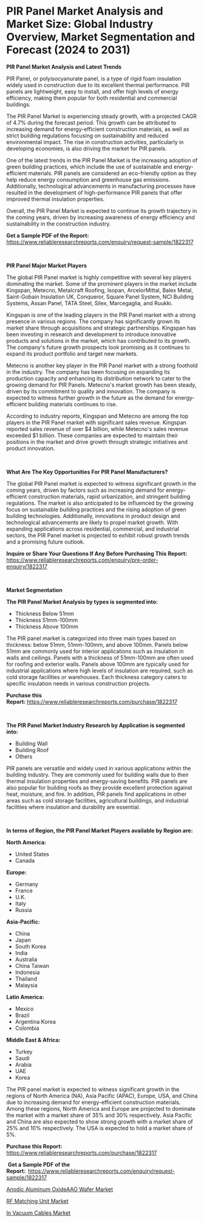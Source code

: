 <p><h1>PIR Panel Market Analysis and Market Size: Global Industry Overview, Market Segmentation and Forecast (2024 to 2031)</h1></p><p><strong>PIR Panel Market Analysis and Latest Trends</strong></p>
<p><p>PIR Panel, or polyisocyanurate panel, is a type of rigid foam insulation widely used in construction due to its excellent thermal performance. PIR panels are lightweight, easy to install, and offer high levels of energy efficiency, making them popular for both residential and commercial buildings.</p><p>The PIR Panel Market is experiencing steady growth, with a projected CAGR of 4.7% during the forecast period. This growth can be attributed to increasing demand for energy-efficient construction materials, as well as strict building regulations focusing on sustainability and reduced environmental impact. The rise in construction activities, particularly in developing economies, is also driving the market for PIR panels.</p><p>One of the latest trends in the PIR Panel Market is the increasing adoption of green building practices, which include the use of sustainable and energy-efficient materials. PIR panels are considered an eco-friendly option as they help reduce energy consumption and greenhouse gas emissions. Additionally, technological advancements in manufacturing processes have resulted in the development of high-performance PIR panels that offer improved thermal insulation properties.</p><p>Overall, the PIR Panel Market is expected to continue its growth trajectory in the coming years, driven by increasing awareness of energy efficiency and sustainability in the construction industry.</p></p>
<p><strong>Get a Sample PDF of the Report:&nbsp;</strong> <a href="https://www.reliableresearchreports.com/enquiry/request-sample/1822317">https://www.reliableresearchreports.com/enquiry/request-sample/1822317</a></p>
<p>&nbsp;</p>
<p><strong>PIR Panel Major Market Players</strong></p>
<p><p>The global PIR Panel market is highly competitive with several key players dominating the market. Some of the prominent players in the market include Kingspan, Metecno, Metalcraft Roofing, Isopan, ArcelorMittal, Balex Metal, Saint-Gobain Insulation UK, Conqueror, Square Panel System, NCI Building Systems, Assan Panel, TATA Steel, Silex, Marcegaglia, and Ruukki.</p><p>Kingspan is one of the leading players in the PIR Panel market with a strong presence in various regions. The company has significantly grown its market share through acquisitions and strategic partnerships. Kingspan has been investing in research and development to introduce innovative products and solutions in the market, which has contributed to its growth. The company's future growth prospects look promising as it continues to expand its product portfolio and target new markets.</p><p>Metecno is another key player in the PIR Panel market with a strong foothold in the industry. The company has been focusing on expanding its production capacity and enhancing its distribution network to cater to the growing demand for PIR Panels. Metecno's market growth has been steady, driven by its commitment to quality and innovation. The company is expected to witness further growth in the future as the demand for energy-efficient building materials continues to rise.</p><p>According to industry reports, Kingspan and Metecno are among the top players in the PIR Panel market with significant sales revenue. Kingspan reported sales revenue of over $4 billion, while Metecno's sales revenue exceeded $1 billion. These companies are expected to maintain their positions in the market and drive growth through strategic initiatives and product innovation.</p></p>
<p>&nbsp;</p>
<p><strong>What Are The Key Opportunities For PIR Panel Manufacturers?</strong></p>
<p><p>The global PIR Panel market is expected to witness significant growth in the coming years, driven by factors such as increasing demand for energy-efficient construction materials, rapid urbanization, and stringent building regulations. The market is also anticipated to be influenced by the growing focus on sustainable building practices and the rising adoption of green building technologies. Additionally, innovations in product design and technological advancements are likely to propel market growth. With expanding applications across residential, commercial, and industrial sectors, the PIR Panel market is projected to exhibit robust growth trends and a promising future outlook.</p></p>
<p><strong>Inquire or Share Your Questions If Any Before Purchasing This Report:</strong> <a href="https://www.reliableresearchreports.com/enquiry/pre-order-enquiry/1822317">https://www.reliableresearchreports.com/enquiry/pre-order-enquiry/1822317</a></p>
<p>&nbsp;</p>
<p><strong>Market Segmentation</strong></p>
<p><strong>The PIR Panel Market Analysis by types is segmented into:</strong></p>
<p><ul><li>Thickness Below 51mm</li><li>Thickness 51mm-100mm</li><li>Thickness Above 100mm</li></ul></p>
<p><p>The PIR panel market is categorized into three main types based on thickness: below 51mm, 51mm-100mm, and above 100mm. Panels below 51mm are commonly used for interior applications such as insulation in walls and ceilings. Panels with a thickness of 51mm-100mm are often used for roofing and exterior walls. Panels above 100mm are typically used for industrial applications where high levels of insulation are required, such as cold storage facilities or warehouses. Each thickness category caters to specific insulation needs in various construction projects.</p></p>
<p><strong>Purchase this Report:&nbsp;</strong><a href="https://www.reliableresearchreports.com/purchase/1822317">https://www.reliableresearchreports.com/purchase/1822317</a></p>
<p>&nbsp;</p>
<p><strong>The PIR Panel Market Industry Research by Application is segmented into:</strong></p>
<p><ul><li>Building Wall</li><li>Building Roof</li><li>Others</li></ul></p>
<p><p>PIR panels are versatile and widely used in various applications within the building industry. They are commonly used for building walls due to their thermal insulation properties and energy-saving benefits. PIR panels are also popular for building roofs as they provide excellent protection against heat, moisture, and fire. In addition, PIR panels find applications in other areas such as cold storage facilities, agricultural buildings, and industrial facilities where insulation and durability are essential.</p></p>
<p>&nbsp;</p>
<p><strong>In terms of Region, the PIR Panel Market Players available by Region are:</strong></p>
<p>
    <p> <strong> North America: </strong>
        <ul>
            <li>United States</li>
            <li>Canada</li>
        </ul>
        </p> 
    <p> <strong> Europe: </strong>
        <ul>
            <li>Germany</li>
            <li>France</li>
            <li>U.K.</li>
            <li>Italy</li>
            <li>Russia</li>
        </ul>
        </p> 
    <p> <strong> Asia-Pacific: </strong>
        <ul>
            <li>China</li>
            <li>Japan</li>
            <li>South Korea</li>
            <li>India</li>
            <li>Australia</li>
            <li>China Taiwan</li>
            <li>Indonesia</li>
            <li>Thailand</li>
            <li>Malaysia</li>
        </ul>
        </p> 
    <p> <strong> Latin America: </strong>
        <ul>
            <li>Mexico</li>
            <li>Brazil</li>
            <li>Argentina Korea</li>
            <li>Colombia</li>
        </ul>
        </p> 
    <p> <strong> Middle East & Africa: </strong>
        <ul>
            <li>Turkey</li>
            <li>Saudi</li>
            <li>Arabia</li>
            <li>UAE</li>
            <li>Korea</li>
        </ul>
    </p>
    </p>
<p><p>The PIR panel market is expected to witness significant growth in the regions of North America (NA), Asia Pacific (APAC), Europe, USA, and China due to increasing demand for energy-efficient construction materials. Among these regions, North America and Europe are projected to dominate the market with a market share of 35% and 30% respectively. Asia Pacific and China are also expected to show strong growth with a market share of 25% and 10% respectively. The USA is expected to hold a market share of 5%.</p></p>
<p><strong>Purchase this Report: </strong><a href="https://www.reliableresearchreports.com/purchase/1822317">https://www.reliableresearchreports.com/purchase/1822317</a></p>
<p>&nbsp;<strong>Get a Sample PDF of the Report:&nbsp;&nbsp;</strong><a href="https://www.reliableresearchreports.com/enquiry/request-sample/1822317">https://www.reliableresearchreports.com/enquiry/request-sample/1822317</a></p>
<p><strong></strong></p>
<p><p><a href="https://view.publitas.com/reportprime-1/anodic-aluminum-oxideaao-wafer-market-research-report-provides-critical-insights-that-can-help-shape-business-development-and-investment-strategies/">Anodic Aluminum OxideAAO Wafer Market</a></p><p><a href="https://view.publitas.com/reportprime-1/rf-matching-unit-market-offer-valuable-insights-into-market-size-market-share-market-trends-and-projections-spanning-from-2023-to-2030/">RF Matching Unit Market</a></p><p><a href="https://view.publitas.com/reportprime-1/in-vacuum-cables-market-offer-valuable-insights-into-market-size-market-share-market-trends-and-projections-spanning-from-2023-to-2030/">In Vacuum Cables Market</a></p></p>